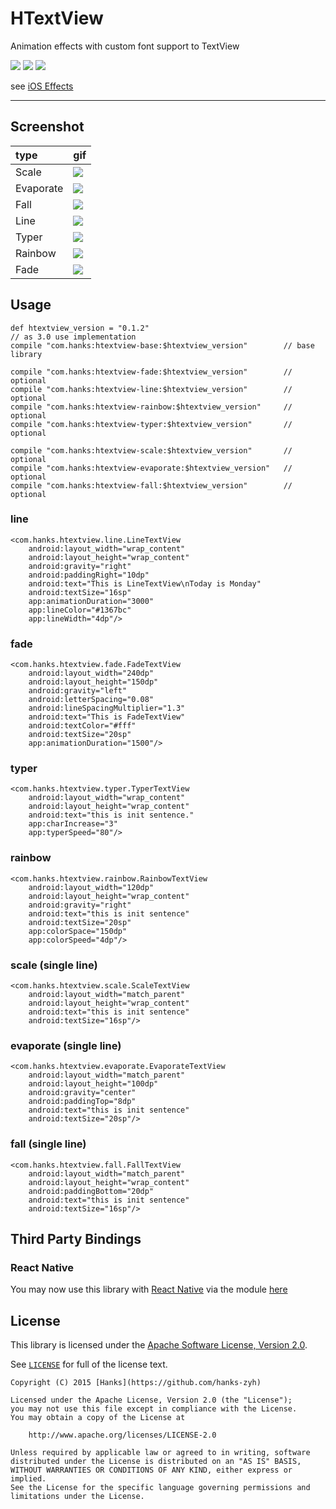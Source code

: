 # HTextView
Animation effects with custom font support to TextView

![](https://img.shields.io/hexpm/l/plug.svg)
![](https://img.shields.io/badge/Platform-Android-brightgreen.svg)
![](https://img.shields.io/badge/Android-CustomView-blue.svg)

see [iOS Effects](https://github.com/lexrus/LTMorphingLabel)

---

## Screenshot


| type  | gif |
| :-- | :-- |
| Scale     | ![](https://github.com/hanks-zyh/HTextView/blob/master/screenshot/demo3.gif) |
| Evaporate | ![](https://github.com/hanks-zyh/HTextView/blob/master/screenshot/demo5.gif) |
| Fall      | ![](https://github.com/hanks-zyh/HTextView/blob/master/screenshot/demo6.gif) |
| Line      | ![](https://github.com/hanks-zyh/HTextView/blob/master/screenshot/demo7.gif) |
| Typer     |  ![](https://github.com/hanks-zyh/HTextView/blob/master/screenshot/typer.gif) |
| Rainbow   | ![](https://github.com/hanks-zyh/HTextView/blob/master/screenshot/rainbow.gif) |
| Fade      | ![](https://github.com/hanks-zyh/HTextView/blob/master/screenshot/fade.gif) |

## Usage


```
def htextview_version = "0.1.2"
// as 3.0 use implementation
compile "com.hanks:htextview-base:$htextview_version"        // base library

compile "com.hanks:htextview-fade:$htextview_version"        // optional
compile "com.hanks:htextview-line:$htextview_version"        // optional
compile "com.hanks:htextview-rainbow:$htextview_version"     // optional
compile "com.hanks:htextview-typer:$htextview_version"       // optional

compile "com.hanks:htextview-scale:$htextview_version"       // optional
compile "com.hanks:htextview-evaporate:$htextview_version"   // optional
compile "com.hanks:htextview-fall:$htextview_version"        // optional
```


### line

```
<com.hanks.htextview.line.LineTextView
    android:layout_width="wrap_content"
    android:layout_height="wrap_content"
    android:gravity="right"
    android:paddingRight="10dp"
    android:text="This is LineTextView\nToday is Monday"
    android:textSize="16sp"
    app:animationDuration="3000"
    app:lineColor="#1367bc"
    app:lineWidth="4dp"/>
```

### fade

```
<com.hanks.htextview.fade.FadeTextView
    android:layout_width="240dp"
    android:layout_height="150dp"
    android:gravity="left"
    android:letterSpacing="0.08"
    android:lineSpacingMultiplier="1.3"
    android:text="This is FadeTextView"
    android:textColor="#fff"
    android:textSize="20sp"
    app:animationDuration="1500"/>
```

### typer

```
<com.hanks.htextview.typer.TyperTextView
    android:layout_width="wrap_content"
    android:layout_height="wrap_content"
    android:text="this is init sentence."
    app:charIncrease="3"
    app:typerSpeed="80"/>
```

### rainbow

```
<com.hanks.htextview.rainbow.RainbowTextView
    android:layout_width="120dp"
    android:layout_height="wrap_content"
    android:gravity="right"
    android:text="this is init sentence"
    android:textSize="20sp"
    app:colorSpace="150dp"
    app:colorSpeed="4dp"/>
```

### scale (single line)

```
<com.hanks.htextview.scale.ScaleTextView
    android:layout_width="match_parent"
    android:layout_height="wrap_content"
    android:text="this is init sentence"
    android:textSize="16sp"/>
```


### evaporate (single line)

```
<com.hanks.htextview.evaporate.EvaporateTextView
    android:layout_width="match_parent"
    android:layout_height="100dp"
    android:gravity="center"
    android:paddingTop="8dp"
    android:text="this is init sentence"
    android:textSize="20sp"/>
```

### fall  (single line)

```
<com.hanks.htextview.fall.FallTextView
    android:layout_width="match_parent"
    android:layout_height="wrap_content"
    android:paddingBottom="20dp"
    android:text="this is init sentence"
    android:textSize="16sp"/>
```

## Third Party Bindings

### React Native
You may now use this library with [React Native](https://github.com/facebook/react-native) via the module [here](https://github.com/prscX/react-native-morphing-text)


## License

This library is licensed under the [Apache Software License, Version 2.0](http://www.apache.org/licenses/LICENSE-2.0).

See [`LICENSE`](LICENSE) for full of the license text.

    Copyright (C) 2015 [Hanks](https://github.com/hanks-zyh)

    Licensed under the Apache License, Version 2.0 (the "License");
    you may not use this file except in compliance with the License.
    You may obtain a copy of the License at

        http://www.apache.org/licenses/LICENSE-2.0

    Unless required by applicable law or agreed to in writing, software
    distributed under the License is distributed on an "AS IS" BASIS,
    WITHOUT WARRANTIES OR CONDITIONS OF ANY KIND, either express or implied.
    See the License for the specific language governing permissions and
    limitations under the License.
